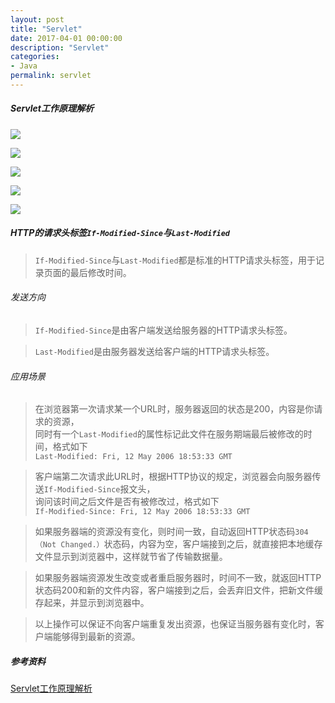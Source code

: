 ```yaml
---
layout: post
title: "Servlet"
date: 2017-04-01 00:00:00
description: "Servlet"
categories:
- Java
permalink: servlet
---
```


##### Servlet工作原理解析

![](/assets/img/Servlet工作原理解析.jpg)

![](/assets/img/Tomcat启动时序图.jpg)

![](/assets/img/Servlet时序图.jpg)

![](/assets/img/Servlet中的Listener.png)

![](/assets/img/Session工作的时序图.jpg)

##### HTTP的请求头标签`If-Modified-Since`与`Last-Modified`
> `If-Modified-Since`与`Last-Modified`都是标准的HTTP请求头标签，用于记录页面的最后修改时间。  

###### 发送方向
> `If-Modified-Since`是由客户端发送给服务器的HTTP请求头标签。  

> `Last-Modified`是由服务器发送给客户端的HTTP请求头标签。  

###### 应用场景
> 在浏览器第一次请求某一个URL时，服务器返回的状态是200，内容是你请求的资源，  
同时有一个`Last-Modified`的属性标记此文件在服务期端最后被修改的时间，格式如下  
> `Last-Modified: Fri, 12 May 2006 18:53:33 GMT`  

> 客户端第二次请求此URL时，根据HTTP协议的规定，浏览器会向服务器传送`If-Modified-Since`报文头，  
> 询问该时间之后文件是否有被修改过，格式如下  
> `If-Modified-Since: Fri, 12 May 2006 18:53:33 GMT`

> 如果服务器端的资源没有变化，则时间一致，自动返回HTTP状态码`304（Not Changed.）`状态码，内容为空，客户端接到之后，就直接把本地缓存文件显示到浏览器中，这样就节省了传输数据量。  

> 如果服务器端资源发生改变或者重启服务器时，时间不一致，就返回HTTP状态码200和新的文件内容，客户端接到之后，会丢弃旧文件，把新文件缓存起来，并显示到浏览器中。  

> 以上操作可以保证不向客户端重复发出资源，也保证当服务器有变化时，客户端能够得到最新的资源。

##### 参考资料

[Servlet工作原理解析](https://www.ibm.com/developerworks/cn/java/j-lo-servlet/)
